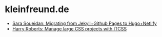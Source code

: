 # kleinfreund.de

- [Sara Soueidan: Migrating from Jekyll+Github Pages to Hugo+Netlify](http://www.sarasoueidan.com/blog/jekyll-ghpages-to-hugo-netlify/)
- [Harry Roberts: Manage large CSS projects with ITCSS](http://www.creativebloq.com/web-design/manage-large-css-projects-itcss-101517528)
